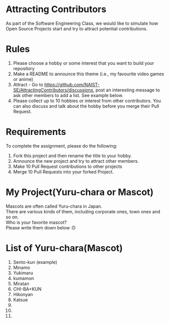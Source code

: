 # Attracting Contributors
As part of the Software Engineering Class, we would like to simulate how Open Source Projects start and try to attract potential contributions.

# Rules

1. Please choose a hobby or some interest that you want to build your repository
2. Make a README to announce this theme (i.e., my favourite video games or anime)
3. Attract - Go to https://github.com/NAIST-SE/AttractingContributors/discussions, post an interesting message to ask other members to add a list. See example below.
4. Please collect up to 10 hobbies or interest from other contributors. You can also discuss and talk about the hobby before you merge their Pull Request.

# Requirements
To complete the assignment, please do the following:
1. Fork this project and then rename the title to your hobby. 
2. Announce the new project and try to attract other members.
3. Make 10 Pull Request contributions to other projects
4. Merge 10 Pull Requests into your forked Project.

# My Project(Yuru-chara or Mascot)
Mascots are often called Yuru-chara in Japan.  
There are various kinds of them, including corporate ones, town ones and so on.    
Who is your favorite mascot?  
Please write them down below :D

# List of Yuru-chara(Mascot)
1. Sento-kun (example)
2. Minamo
3. Yukimaru
4. kumamon
5. Miratan
6. CHI-BA+KUN
7. Hikonyan
8. Katsue
9.
10.
11.

